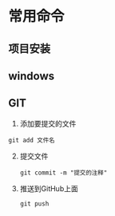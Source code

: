 # 常用命令

## 项目安装



## windows





## GIT

1.  添加要提交的文件

   ```shell
   git add 文件名
   ```

   

2. 提交文件

   ```shell
   git commit -m "提交的注释"
   ```

   

3. 推送到GitHub上面

   ```shell
   git push 
   ```

   
